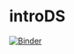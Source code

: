 # introDS


[![Binder](https://mybinder.org/badge_logo.svg)](https://mybinder.org/v2/gh/jfbercher/introDS/HEAD)
